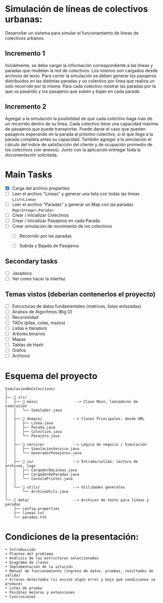 # Simulación de líneas de colectivos urbanas: 
Desarrollar un sistema para simular el funcionamiento de líneas de colectivos urbanos.

## Incremento 1
Inicialmente, se debe cargar la información correspondiente a las líneas y paradas que modelan la red de colectivos. Los mismos son cargados desde archivos de texto. Para correr la simulación se deben generar los pasajeros distribuidos en las distintas paradas y un colectivo por línea que realiza un solo recorrido por la misma. Para cada colectivo mostrar las paradas por la que va pasando y los pasajeros que suben y bajan en cada parada.

## Incremento 2
Agregar a la simulación la posibilidad de que cada colectivo haga más de un recorrido dentro de su línea. Cada colectivo tiene una capacidad máxima de pasajeros que puede transportar. Puede darse el caso que queden pasajeros esperando en la parada al próximo colectivo, si el que llega a la parada completa antes su capacidad. También agregar a la simulación el cálculo del índice de satisfacción del cliente y de ocupación promedio de los colectivos (ver anexos). Junto con la aplicación entregar toda la documentación solicitada.


# Main Tasks
- [x] Carga del archivo properties
- [ ] Leer el archivo "Lineas" y generar una lista con todas las lineas `List<Linea>`
- [ ] Leer el archivo "Paradas" y generar un Map con las paradas `Map<Integer,Parada>`
- [ ] Crear / Inicializar Colectivos
- [ ] Crear / Inicializar Pasajeros en cada Parada
- [ ] Crear simulacion de movimiento de los colectivos
  - [ ] Recorrido por las paradas
  - [ ] Subida y Bajada de Pasajeros





## Secondary tasks
- [ ] Javadocs
- [ ] Ver como hacer la interfaz

## Temas vistos (deberian contenerlos el proyecto)
- [ ] Estructuras de datos fundamentales (matrices, listas enlazadas)
- [ ] Analisis de Algoritmos (Big O)
- [ ] Recursividad
- [ ] TADs (pilas, colas, mazos) 
- [ ] Listas e Iteradors
- [ ] Arboles binarios
- [ ] Mapas
- [ ] Tablas de Hash
- [ ] Grafos
- [ ] Archivos

# Esquema del proyecto

```pgsql
SimulacionDeColectivos/
│
├── 📁 src/
│   ├── 📁 main/                 --> Clase Main, lanzadores de simulación
│   │   └── Simulador.java
│   │
│   ├── 📁 domain/              --> Clases Principales: desde UML
│   │   ├── Linea.java
│   │   ├── Parada.java
│   │   ├── Colectivo.java
│   │   └── Pasajero.java
│   │
│   ├── 📁 service/             --> Lógica de negocio / Simulación
│   │   ├── SimulacionService.java
│   │   └── GeneradorPasajeros.java
│   │
│   ├── 📁 io/                  --> Entrada/salida: lectura de archivos, logs
│   │   ├── CargadorDeLineas.java
│   │   ├── CargadorDeParadas.java
│   │   └── ConsolaPrinter.java
│   │
│   └── 📁 utils/               --> Utilidades generales
│       └── ArchivoUtils.java
│
└── 📁 data/                    --> Archivos de texto para líneas y paradas
    ├── config.properties
    ├── lineas.txt
    └── paradas.txt

```


# Condiciones de la presentación:
    • Introducción 
    • Planteo del problema
    • Análisis de las estructuras seleccionadas 
    • Diagrama de clases
    • Implementación de la solución
    • Manual de funcionamiento (ingreso de datos, pruebas, resultados de salida)
    • Errores detectados (si existe algún error y bajo qué condiciones se produce)
    • Lotes de prueba
    • Posibles mejoras y extensiones
    • Conclusiones